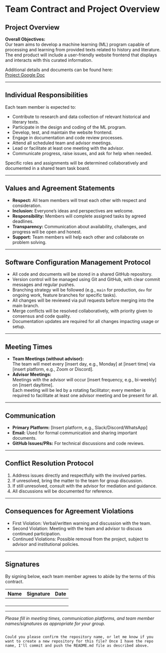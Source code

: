 # Team Contract and Project Overview

## Project Overview

**Overall Objectives:**  
Our team aims to develop a machine learning (ML) program capable of processing and learning from provided texts related to history and literature. The end product will include a user-friendly website frontend that displays and interacts with this curated information.

Additional details and documents can be found here:  
[Project Google Doc](https://docs.google.com/document/d/1HU5PNYD8z_Wzx6vONrB9GvUc7qkXME4gnrfXbqMdZUI/edit?usp=sharing)

---

## Individual Responsibilities

Each team member is expected to:
- Contribute to research and data collection of relevant historical and literary texts.
- Participate in the design and coding of the ML program.
- Develop, test, and maintain the website frontend.
- Engage in documentation and code review processes.
- Attend all scheduled team and advisor meetings.
- Lead or facilitate at least one meeting with the advisor.
- Communicate progress, raise issues, and ask for help when needed.

Specific roles and assignments will be determined collaboratively and documented in a shared team task board.

---

## Values and Agreement Statements

- **Respect:** All team members will treat each other with respect and consideration.
- **Inclusion:** Everyone’s ideas and perspectives are welcome.
- **Responsibility:** Members will complete assigned tasks by agreed deadlines.
- **Transparency:** Communication about availability, challenges, and progress will be open and honest.
- **Support:** Team members will help each other and collaborate on problem solving.

---

## Software Configuration Management Protocol

- All code and documents will be stored in a shared GitHub repository.
- Version control will be managed using Git and GitHub, with clear commit messages and regular pushes.
- Branching strategy will be followed (e.g., `main` for production, `dev` for ongoing work, feature branches for specific tasks).
- All changes will be reviewed via pull requests before merging into the main branch.
- Merge conflicts will be resolved collaboratively, with priority given to consensus and code quality.
- Documentation updates are required for all changes impacting usage or setup.

---

## Meeting Times

- **Team Meetings (without advisor):**  
  The team will meet every [insert day, e.g., Monday] at [insert time] via [insert platform, e.g., Zoom or Discord].
- **Advisor Meetings:**  
  Meetings with the advisor will occur [insert frequency, e.g., bi-weekly] on [insert day/time].  
  Each meeting will be led by a rotating facilitator; every member is required to facilitate at least one advisor meeting and be present for all.

---

## Communication

- **Primary Platform:** [Insert platform, e.g., Slack/Discord/WhatsApp]
- **Email:** Used for formal communication and sharing important documents.
- **GitHub Issues/PRs:** For technical discussions and code reviews.

---

## Conflict Resolution Protocol

1. Address issues directly and respectfully with the involved parties.
2. If unresolved, bring the matter to the team for group discussion.
3. If still unresolved, consult with the advisor for mediation and guidance.
4. All discussions will be documented for reference.

---

## Consequences for Agreement Violations

- First Violation: Verbal/written warning and discussion with the team.
- Second Violation: Meeting with the team and advisor to discuss continued participation.
- Continued Violations: Possible removal from the project, subject to advisor and institutional policies.

---

## Signatures

By signing below, each team member agrees to abide by the terms of this contract.

| Name              | Signature        | Date       |
|-------------------|-----------------|------------|
|                   |                 |            |
|                   |                 |            |
|                   |                 |            |
|                   |                 |            |

---

*Please fill in meeting times, communication platforms, and team member names/signatures as appropriate for your group.*
````It looks like you want to commit and push the README file we created. To proceed, I need the repository name (under your account JonCGroberg) where you'd like this README.md to be added.

Could you please confirm the repository name, or let me know if you want to create a new repository for this file? Once I have the repo name, I'll commit and push the README.md file as described above.

